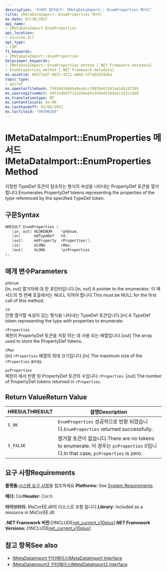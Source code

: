 ```yaml
---
description: '자세히 알아보기: IMetaDataImport:: EnumProperties 메서드'
title: IMetaDataImport::EnumProperties 메서드
ms.date: 03/30/2017
api_name:
- IMetaDataImport.EnumProperties
api_location:
- mscoree.dll
api_type:
- COM
f1_keywords:
- IMetaDataImport::EnumProperties
helpviewer_keywords:
- IMetaDataImport::EnumProperties method [.NET Framework metadata]
- EnumProperties method [.NET Framework metadata]
ms.assetid: 60573ad7-8821-4721-a068-3f7a6d25926a
topic_type:
- apiref
ms.openlocfilehash: 7503dd14668e8ea4ccf8939e67b91a41db187105
ms.sourcegitcommit: ddf7edb67715a5b9a45e3dd44536dabc153c1de0
ms.translationtype: MT
ms.contentlocale: ko-KR
ms.lasthandoff: 02/06/2021
ms.locfileid: "99799358"
---
```

# <a name="imetadataimportenumproperties-method"></a><span data-ttu-id="cd5e7-103">IMetaDataImport::EnumProperties 메서드</span><span class="sxs-lookup"><span data-stu-id="cd5e7-103">IMetaDataImport::EnumProperties Method</span></span>

<span data-ttu-id="cd5e7-104">지정한 TypeDef 토큰이 참조하는 형식의 속성을 나타내는 PropertyDef 토큰을 열거합니다.</span><span class="sxs-lookup"><span data-stu-id="cd5e7-104">Enumerates PropertyDef tokens representing the properties of the type referenced by the specified TypeDef token.</span></span>  
  
## <a name="syntax"></a><span data-ttu-id="cd5e7-105">구문</span><span class="sxs-lookup"><span data-stu-id="cd5e7-105">Syntax</span></span>  
  
```cpp  
HRESULT EnumProperties (  
   [in, out] HCORENUM    *phEnum,  
   [in]      mdTypeDef   td,  
   [out]     mdProperty  rProperties[],  
   [in]      ULONG       cMax,  
   [out]     ULONG       *pcProperties  
);  
```  
  
## <a name="parameters"></a><span data-ttu-id="cd5e7-106">매개 변수</span><span class="sxs-lookup"><span data-stu-id="cd5e7-106">Parameters</span></span>  

 `phEnum`  
 <span data-ttu-id="cd5e7-107">[in, out] 열거자에 대 한 포인터입니다.</span><span class="sxs-lookup"><span data-stu-id="cd5e7-107">[in, out] A pointer to the enumerator.</span></span> <span data-ttu-id="cd5e7-108">이 메서드의 첫 번째 호출에서는 NULL 이어야 합니다.</span><span class="sxs-lookup"><span data-stu-id="cd5e7-108">This must be NULL for the first call of this method.</span></span>  
  
 `td`  
 <span data-ttu-id="cd5e7-109">진행 열거할 속성이 있는 형식을 나타내는 TypeDef 토큰입니다.</span><span class="sxs-lookup"><span data-stu-id="cd5e7-109">[in] A TypeDef token representing the type with properties to enumerate.</span></span>  
  
 `rProperties`  
 <span data-ttu-id="cd5e7-110">제한이 PropertyDef 토큰을 저장 하는 데 사용 되는 배열입니다.</span><span class="sxs-lookup"><span data-stu-id="cd5e7-110">[out] The array used to store the PropertyDef tokens.</span></span>  
  
 `cMax`  
 <span data-ttu-id="cd5e7-111">[in] `rProperties` 배열의 최대 크기입니다.</span><span class="sxs-lookup"><span data-stu-id="cd5e7-111">[in] The maximum size of the `rProperties` array.</span></span>  
  
 `pcProperties`  
 <span data-ttu-id="cd5e7-112">제한이 에서 반환 된 PropertyDef 토큰의 수입니다 `rProperties` .</span><span class="sxs-lookup"><span data-stu-id="cd5e7-112">[out] The number of PropertyDef tokens returned in `rProperties`.</span></span>  
  
## <a name="return-value"></a><span data-ttu-id="cd5e7-113">Return Value</span><span class="sxs-lookup"><span data-stu-id="cd5e7-113">Return Value</span></span>  
  
|<span data-ttu-id="cd5e7-114">HRESULT</span><span class="sxs-lookup"><span data-stu-id="cd5e7-114">HRESULT</span></span>|<span data-ttu-id="cd5e7-115">설명</span><span class="sxs-lookup"><span data-stu-id="cd5e7-115">Description</span></span>|  
|-------------|-----------------|  
|`S_OK`|<span data-ttu-id="cd5e7-116">`EnumProperties` 성공적으로 반환 되었습니다.</span><span class="sxs-lookup"><span data-stu-id="cd5e7-116">`EnumProperties` returned successfully.</span></span>|  
|`S_FALSE`|<span data-ttu-id="cd5e7-117">열거할 토큰이 없습니다.</span><span class="sxs-lookup"><span data-stu-id="cd5e7-117">There are no tokens to enumerate.</span></span> <span data-ttu-id="cd5e7-118">이 경우는 `pcProperties` 0입니다.</span><span class="sxs-lookup"><span data-stu-id="cd5e7-118">In that case, `pcProperties` is zero.</span></span>|  
  
## <a name="requirements"></a><span data-ttu-id="cd5e7-119">요구 사항</span><span class="sxs-lookup"><span data-stu-id="cd5e7-119">Requirements</span></span>  

 <span data-ttu-id="cd5e7-120">**플랫폼:**[시스템 요구 사항](../../get-started/system-requirements.md)을 참조하세요.</span><span class="sxs-lookup"><span data-stu-id="cd5e7-120">**Platforms:** See [System Requirements](../../get-started/system-requirements.md).</span></span>  
  
 <span data-ttu-id="cd5e7-121">**헤더:** Cor</span><span class="sxs-lookup"><span data-stu-id="cd5e7-121">**Header:** Cor.h</span></span>  
  
 <span data-ttu-id="cd5e7-122">**라이브러리:** MsCorEE.dll의 리소스로 포함 됩니다.</span><span class="sxs-lookup"><span data-stu-id="cd5e7-122">**Library:** Included as a resource in MsCorEE.dll</span></span>  
  
 <span data-ttu-id="cd5e7-123">**.NET Framework 버전:**[!INCLUDE[net_current_v10plus](../../../../includes/net-current-v10plus-md.md)]</span><span class="sxs-lookup"><span data-stu-id="cd5e7-123">**.NET Framework Versions:** [!INCLUDE[net_current_v10plus](../../../../includes/net-current-v10plus-md.md)]</span></span>  
  
## <a name="see-also"></a><span data-ttu-id="cd5e7-124">참고 항목</span><span class="sxs-lookup"><span data-stu-id="cd5e7-124">See also</span></span>

- [<span data-ttu-id="cd5e7-125">IMetaDataImport 인터페이스</span><span class="sxs-lookup"><span data-stu-id="cd5e7-125">IMetaDataImport Interface</span></span>](imetadataimport-interface.md)
- [<span data-ttu-id="cd5e7-126">IMetaDataImport2 인터페이스</span><span class="sxs-lookup"><span data-stu-id="cd5e7-126">IMetaDataImport2 Interface</span></span>](imetadataimport2-interface.md)
